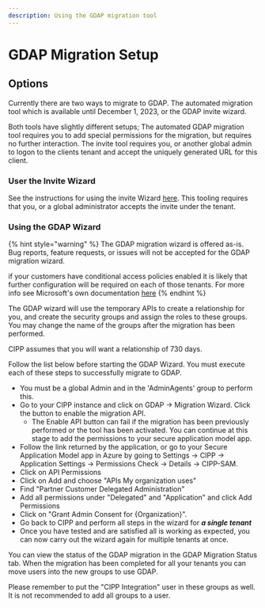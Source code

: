 ```yaml
---
description: Using the GDAP migration tool
---
```


# GDAP Migration Setup

## Options

Currently there are two ways to migrate to GDAP. The automated migration tool which is available until December 1, 2023, or the GDAP invite wizard.&#x20;

Both tools have slightly different setups; The automated GDAP migration tool requires you to add special permissions for the migration, but requires no further interaction. The invite tool requires you, or another global admin to logon to the clients tenant and accept the uniquely generated URL for this client.



### User the Invite Wizard

See the instructions for using the invite Wizard [here](../../user-documentation/gdap-migration/invite-wizard.md). This tooling requires that you, or a global administrator accepts the invite under the tenant.&#x20;

### Using the GDAP Wizard

{% hint style="warning" %}
The GDAP migration wizard is offered as-is. Bug reports, feature requests, or issues will not be accepted for the GDAP migration wizard.

if your customers have conditional access policies enabled it is likely that further configuration will be required on each of those tenants. For more info see Microsoft's own documentation [here](https://learn.microsoft.com/en-us/partner-center/gdap-faq#what-is-the-recommended-next-step-if-the-conditional-access-policy-set-by-the-customer-blocks-all-external-access-including-csps-access-aobo-to-the-customers-tenant)
{% endhint %}

The GDAP wizard will use the temporary APIs to create a relationship for you, and create the security groups and assign the roles to these groups. You may change the name of the groups after the migration has been performed.

CIPP assumes that you will want a relationship of 730 days.

Follow the list below before starting the GDAP Wizard. You must execute each of these steps to successfully migrate to GDAP.

* You must be a global Admin and in the 'AdminAgents' group to perform this.
* Go to your CIPP instance and click on GDAP -> Migration Wizard. Click the button to enable the migration API.
  * The Enable API button can fail if the migration has been previously performed or the tool has been activated. You can continue at this stage to add the permissions to your secure application model app.
* Follow the link returned by the application, or go to your Secure Application Model app in Azure by going to Settings -> CIPP -> Application Settings -> Permissions Check -> Details -> CIPP-SAM.
* Click on API Permissions
* Click on Add and choose "APIs My organization uses"
* Find "Partner Customer Delegated Administration"
* Add all permissions under "Delegated" and "Application" and click Add Permissions
* Click on "Grant Admin Consent for {Organization}".
* Go back to CIPP and perform all steps in the wizard for _**a single tenant**_
* Once you have tested and are satisfied all is working as expected, you can now carry out the wizard again for multiple tenants at once.

You can view the status of the GDAP migration in the GDAP Migration Status tab. When the migration has been completed for all your tenants you can move users into the new groups to use GDAP.

Please remember to put the "CIPP Integration" user in these groups as well. It is not recommended to add all groups to a user.
